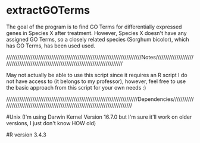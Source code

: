 # extractGOTerms
The goal of the program is to find GO Terms for differentially expressed genes in Species X after treatment. However, Species X doesn't have any assigned GO Terms, so a closely related species (Sorghum bicolor), which has GO Terms, has been used used.

////////////////////////////////////////////////////////////////////////Notes//////////////////////////////////////////////////////////////////////////////////

May not actually be able to use this script since it requires an R script I do not have access to (it belongs to my professor), however, feel free to use the basic approach from this script for your own needs :) 

//////////////////////////////////////////////////////////////////////Dependencies////////////////////////////////////////////////////////////////////////////// 

#Unix (I'm using Darwin Kernel Version 16.7.0 but I'm sure it'll work on older versions, I just don't know HOW old)

#R version 3.4.3


